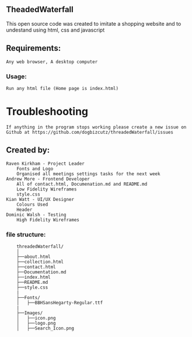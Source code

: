 ## TheadedWaterfall
This open source code was created to imitate a shopping website and to undestand using html, css and javascript

## Requirements:
    Any web browser, A desktop computer

### Usage:
    Run any html file (Home page is index.html)

# Troubleshooting
    If anything in the program stops working please create a new issue on Github at https://github.com/dogbizcutz/threadedWaterfall/issues

## Created by:
    Raven Kirkham - Project Leader
        Fonts and Logo
        Organised all meetings settings tasks for the next week        
    Andrew More - Frontend Developer
        All of contact.html, Documenation.md and README.md
        Low Fidelity Wireframes
        style.css
    Kian Watt - UI/UX Designer
        Colours Used
        Header
    Dominic Walsh - Testing
        High Fidelity Wireframes

### file structure:
```
    threadedWaterfall/
    │
    ├──about.html
    ├──collection.html
    ├──contact.html
    ├──Documentation.md
    ├──index.html
    ├──README.md
    ├──style.css
    |
    ├──Fonts/
    │   ├──BBHSansHegarty-Regular.ttf
    |
    ├──Images/
    │   ├──icon.png
    │   ├──logo.png
    │   ├──Search_Icon.png
```